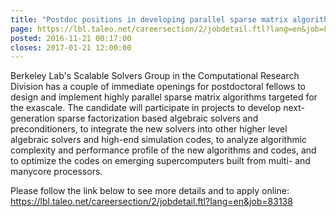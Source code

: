 ```yaml
---
title: "Postdoc positions in developing parallel sparse matrix algorithms"
page: https://lbl.taleo.net/careersection/2/jobdetail.ftl?lang=en&job=83138
posted: 2016-11-21 00:17:00
closes: 2017-01-21 12:00:00
---
```

Berkeley Lab's Scalable Solvers Group in the Computational Research
Division has a couple of immediate openings for postdoctoral fellows
to design and implement highly parallel sparse matrix algorithms
targeted for the exascale. The candidate will participate in projects
to develop next-generation sparse factorization based algebraic solvers
and preconditioners, to integrate the new solvers into other higher
level algebraic solvers and high-end simulation codes, to analyze
algorithmic complexity and performance profile of the new algorithms
and codes, and to optimize the codes on emerging supercomputers built
from multi- and manycore processors.

Please follow the link below to see more details and to apply online:
<https://lbl.taleo.net/careersection/2/jobdetail.ftl?lang=en&job=83138>
